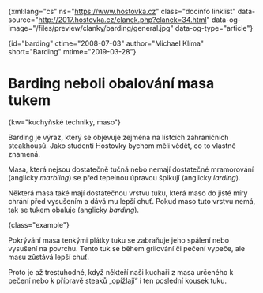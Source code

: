 
{xml:lang="cs" ns="https://www.hostovka.cz" class="docinfo linklist" data-source="http://2017.hostovka.cz/clanek.php?clanek=34.html" data-og-image="/files/preview/clanky/barding/general.jpg" data-og-type="article"}

{id="barding" ctime="2008-07-03" author="Michael Klíma" short="Barding" mtime="2019-03-28"}

# Barding neboli obalování masa tukem

<!-- generated attribute kw by user_udpatekw.sh on 2019-03-11, do not edit -->

{kw="kuchyňské techniky, maso"}

Barding je výraz, který se objevuje zejména na lístcích zahraničních steakhousů. Jako studenti Hostovky bychom měli vědět, co to vlastně znamená.

Masa, která nejsou dostatečně tučná nebo nemají dostatečné mramorování (anglicky _marbling_) se před tepelnou úpravou špikují (anglicky _larding_).

Některá masa také mají dostatečnou vrstvu tuku, která maso do jisté míry chrání před vysušením a dává mu lepší chuť. Pokud maso tuto vrstvu nemá, tak se tukem obaluje (anglicky _barding_).

{class="example"}

Pokrývání masa tenkými plátky tuku se zabraňuje jeho spálení nebo vysušení na povrchu. Tento tuk se během grilování či pečení vypeče, ale masu zůstává lepší chuť.

Proto je až trestuhodné, když někteří naši kuchaři z masa určeného k pečení nebo k přípravě steaků „opížlají“ i ten poslední kousek tuku.

